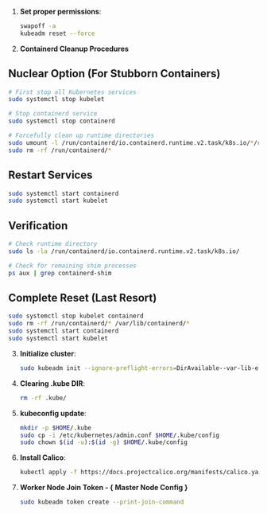 1. **Set proper permissions**:
   ```bash
   swapoff -a
   kubeadm reset --force
   ```


2. **Containerd Cleanup Procedures**


##  Nuclear Option (For Stubborn Containers)
```bash
# First stop all Kubernetes services
sudo systemctl stop kubelet

# Stop containerd service
sudo systemctl stop containerd

# Forcefully clean up runtime directories
sudo umount -l /run/containerd/io.containerd.runtime.v2.task/k8s.io/*/rootfs 2>/dev/null || true
sudo rm -rf /run/containerd/*
```

## Restart Services
```bash
sudo systemctl start containerd
sudo systemctl start kubelet
```

## Verification
```bash
# Check runtime directory
sudo ls -la /run/containerd/io.containerd.runtime.v2.task/k8s.io/

# Check for remaining shim processes
ps aux | grep containerd-shim
```

## Complete Reset (Last Resort)
```bash
sudo systemctl stop kubelet containerd
sudo rm -rf /run/containerd/* /var/lib/containerd/*
sudo systemctl start containerd
sudo systemctl start kubelet

```


3. **Initialize cluster**:
   ```bash
   sudo kubeadm init --ignore-preflight-errors=DirAvailable--var-lib-etcd
   ```

4. **Clearing .kube DIR**:
   ```bash
   rm -rf .kube/
   ```

5. **kubeconfig update**:
   ```bash
   mkdir -p $HOME/.kube
   sudo cp -i /etc/kubernetes/admin.conf $HOME/.kube/config
   sudo chown $(id -u):$(id -g) $HOME/.kube/config
   ```

6. **Install Calico**:
   ```bash
   kubectl apply -f https://docs.projectcalico.org/manifests/calico.yaml
   ```
7. **Worker Node Join Token - { Master Node Config }**
   ```bash
   sudo kubeadm token create --print-join-command
   ```
